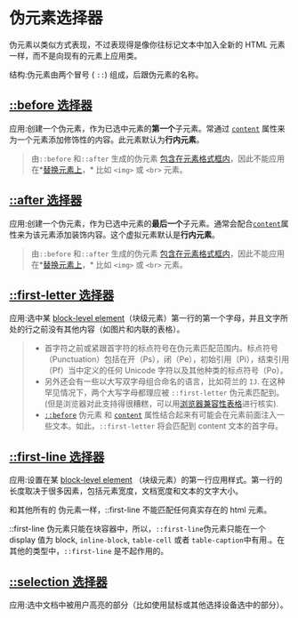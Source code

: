 # 伪元素选择器

伪元素以类似方式表现，不过表现得是像你往标记文本中加入全新的 HTML 元素一样，而不是向现有的元素上应用类。

结构:伪元素由两个冒号 ( `::`) 组成，后跟伪元素的名称。

## [::before 选择器](https://developer.mozilla.org/zh-CN/docs/Web/CSS/::before)

应用:创建一个伪元素，作为已选中元素的**第一个**子元素。常通过 [`content`](https://developer.mozilla.org/zh-CN/docs/Web/CSS/content) 属性来为一个元素添加修饰性的内容。此元素默认为**行内元素**。

>  由`::before` 和`::after` 生成的伪元素 [包含在元素格式框内](https://www.w3.org/TR/CSS2/generate.html#before-after-content)，因此不能应用在*[替换元素上](https://developer.mozilla.org/zh-CN/docs/Web/CSS/Replaced_element)，* 比如 `<img>` 或 `<br>` 元素。

## [::after 选择器](https://developer.mozilla.org/zh-CN/docs/Web/CSS/::after)

应用:创建一个伪元素，作为已选中元素的**最后一个**子元素。通常会配合[`content`](https://developer.mozilla.org/zh-CN/docs/Web/CSS/content)属性来为该元素添加装饰内容。这个虚拟元素默认是**行内元素**。

>  由`::before` 和`::after` 生成的伪元素 [包含在元素格式框内](https://www.w3.org/TR/CSS2/generate.html#before-after-content)，因此不能应用在*[替换元素上](https://developer.mozilla.org/zh-CN/docs/Web/CSS/Replaced_element)，* 比如 `<img>` 或 `<br>` 元素。

## [::first-letter 选择器](https://developer.mozilla.org/zh-CN/docs/Web/CSS/::first-letter)

应用:选中某 [block-level element](https://developer.mozilla.org/zh-CN/docs/Web/CSS/Visual_formatting_model#block-level_elements_and_block_boxes)（块级元素）第一行的第一个字母，并且文字所处的行之前没有其他内容（如图片和内联的表格）。

> - 首字符之前或紧跟首字符的标点符号在伪元素匹配范围内。标点符号（Punctuation）包括在开（Ps），闭（Pe），初始引用（Pi），结束引用（Pf）当中定义的任何 Unicode 字符以及其他种类的标点符号（Po）。
> - 另外还会有一些以大写双字母组合命名的语言，比如荷兰的 `IJ`. 在这种罕见情况下，两个大写字母都理应被 `::first-letter` 伪元素匹配到。(但是浏览器对此支持得很糟糕，可以用[浏览器兼容性表格](https://developer.mozilla.org/zh-CN/docs/Web/CSS/::first-letter#浏览器兼容性)进行核实).
> - [`::before`](https://developer.mozilla.org/zh-CN/docs/Web/CSS/::before) 伪元素 和 [`content`](https://developer.mozilla.org/zh-CN/docs/Web/CSS/content) 属性结合起来有可能会在元素前面注入一些文本。如此，`::first-letter` 将会匹配到 content 文本的首字母。

##  [::first-line 选择器](https://developer.mozilla.org/zh-CN/docs/Web/CSS/::first-line)

应用:设置在某 [block-level element](https://developer.mozilla.org/zh-CN/docs/Web/CSS/Visual_formatting_model#block-level_elements_and_block_boxes) （块级元素）的第一行应用样式。第一行的长度取决于很多因素，包括元素宽度，文档宽度和文本的文字大小。

和其他所有的 伪元素一样，::first-line 不能匹配任何真实存在的 html 元素。

::first-line 伪元素只能在块容器中，所以，`::first-line`伪元素只能在一个 display 值为 block, `inline-block`, `table-cell` 或者 `table-caption`中有用.。在其他的类型中，`::first-line` 是不起作用的。

## [::selection 选择器](https://developer.mozilla.org/zh-CN/docs/Web/CSS/::selection)

应用:选中文档中被用户高亮的部分（比如使用鼠标或其他选择设备选中的部分）。
